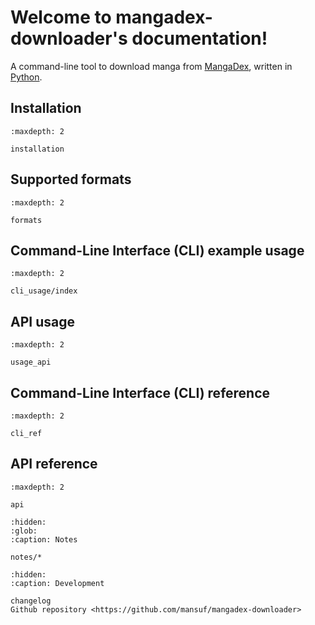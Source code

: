 # Welcome to mangadex-downloader's documentation!

A command-line tool to download manga from [MangaDex](https://mangadex.org/), written in [Python](https://www.python.org/).

## Installation

```{toctree}
:maxdepth: 2

installation
```

## Supported formats

```{toctree}
:maxdepth: 2

formats
```

## Command-Line Interface (CLI) example usage

```{toctree}
:maxdepth: 2

cli_usage/index
```

## API usage

```{toctree}
:maxdepth: 2

usage_api
```

## Command-Line Interface (CLI) reference

```{toctree}
:maxdepth: 2

cli_ref
```

## API reference

```{toctree}
:maxdepth: 2

api
```

```{toctree}
:hidden:
:glob:
:caption: Notes

notes/*

```

```{toctree}
:hidden:
:caption: Development

changelog
Github repository <https://github.com/mansuf/mangadex-downloader>
```